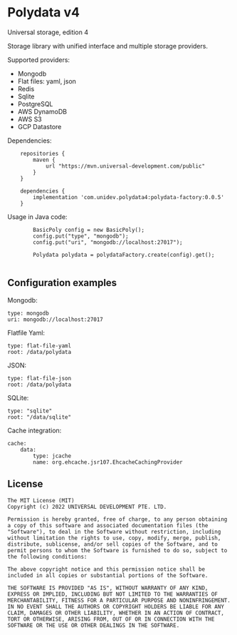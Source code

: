 # Polydata v4

Universal storage, edition 4

Storage library with unified interface and multiple storage providers.

Supported providers:

* Mongodb
* Flat files: yaml, json
* Redis
* Sqlite
* PostgreSQL
* AWS DynamoDB
* AWS S3
* GCP Datastore

Dependencies:

```
    repositories {
        maven {
            url "https://mvn.universal-development.com/public" 
        }
    }

    dependencies {
        implementation 'com.unidev.polydata4:polydata-factory:0.0.5'
    }
```

Usage in Java code:

```
        BasicPoly config = new BasicPoly();
        config.put("type", "mongodb");
        config.put("uri", "mongodb://localhost:27017");

        Polydata polydata = polydataFactory.create(config).get();
        
```

## Configuration examples

Mongodb:

```
type: mongodb
uri: mongodb://localhost:27017

```

Flatfile Yaml:
```
type: flat-file-yaml
root: /data/polydata
```

JSON:
```
type: flat-file-json
root: /data/polydata
```

SQLite:

```
type: "sqlite"
root: "/data/sqlite"
```

Cache integration:

```
cache:
    data:
        type: jcache
        name: org.ehcache.jsr107.EhcacheCachingProvider
```

## License

```
The MIT License (MIT)
Copyright (c) 2022 UNIVERSAL DEVELOPMENT PTE. LTD.

Permission is hereby granted, free of charge, to any person obtaining a copy of this software and associated documentation files (the "Software"), to deal in the Software without restriction, including without limitation the rights to use, copy, modify, merge, publish, distribute, sublicense, and/or sell copies of the Software, and to permit persons to whom the Software is furnished to do so, subject to the following conditions:

The above copyright notice and this permission notice shall be included in all copies or substantial portions of the Software.

THE SOFTWARE IS PROVIDED "AS IS", WITHOUT WARRANTY OF ANY KIND, EXPRESS OR IMPLIED, INCLUDING BUT NOT LIMITED TO THE WARRANTIES OF MERCHANTABILITY, FITNESS FOR A PARTICULAR PURPOSE AND NONINFRINGEMENT. IN NO EVENT SHALL THE AUTHORS OR COPYRIGHT HOLDERS BE LIABLE FOR ANY CLAIM, DAMAGES OR OTHER LIABILITY, WHETHER IN AN ACTION OF CONTRACT, TORT OR OTHERWISE, ARISING FROM, OUT OF OR IN CONNECTION WITH THE SOFTWARE OR THE USE OR OTHER DEALINGS IN THE SOFTWARE.
```

